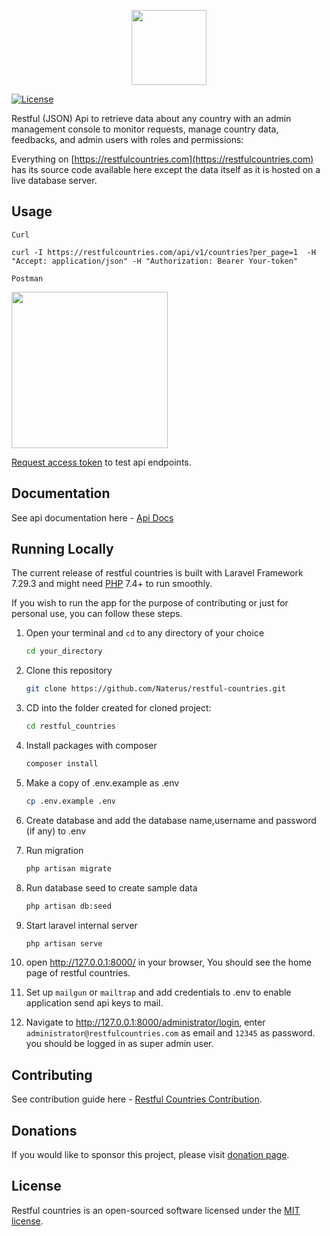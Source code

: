 <p align="center"><a href="https://restfulcountries.com" target="_blank"><img src="https://restfulcountries.com/assets/images/logo/restful-logo-VERTICAL-SVG.svg" width="120"></a></p>

<p align="center">

<a href="https://github.com/Naterus/restful-countries/blob/main/LICENSE"><img src="https://restfulcountries.com/assets/images/license-mit.svg" alt="License"></a>
</p>


Restful (JSON) Api to retrieve data about any country with an admin management console to monitor requests, manage country data, feedbacks, and admin users with roles and permissions:

Everything on [https://restfulcountries.com](https://restfulcountries.com) has its source code available here except the data itself as it is hosted on a live database server.

## Usage
`Curl`

```angular2html
curl -I https://restfulcountries.com/api/v1/countries?per_page=1  -H "Accept: application/json" -H "Authorization: Bearer Your-token"

```
`Postman`
<p><img src="https://restfulcountries.com/assets/images/postman-demo.png" width="250"></p>

[Request access token](https://restfulcountries.com/request-token) to test api endpoints.
## Documentation
See api documentation here -  [Api Docs](https://restfulcountries.com/api-documentation)

## Running Locally
The current release of restful countries is built with Laravel Framework 7.29.3 and might need [PHP](https://php.net) 7.4+ to run smoothly.

If you wish to run the app for the purpose of contributing or just for personal use, you can follow these steps.

1. Open your terminal and `cd` to any directory of your choice
    ```bash
    cd your_directory
   ```
2. Clone this repository
    ```bash
    git clone https://github.com/Naterus/restful-countries.git
    ```
3. CD into the folder created for cloned project:
    ```bash
    cd restful_countries
   ```
   
4. Install packages with composer
    ```bash
    composer install
   ```
5. Make a copy of .env.example as .env
    ```bash
    cp .env.example .env
   ```
6. Create database and add the database name,username and password (if any) to .env

7. Run migration
   ```bash
   php artisan migrate
   ```
8. Run database seed to create sample data
   ```bash
   php artisan db:seed
   ```
9. Start laravel internal server
    ```bash
    php artisan serve
   ```

10. open http://127.0.0.1:8000/ in your browser, You should see the home page of restful countries.

11. Set up `mailgun` or `mailtrap` and add credentials to .env to enable application send api keys to mail.

12. Navigate to http://127.0.0.1:8000/administrator/login, enter `administrator@restfulcountries.com` as email and `12345` as password. you should be logged in as super admin user.


## Contributing

See contribution  guide here - [Restful Countries Contribution](https://laravel.com/docs/contributions).

## Donations

If you would like to sponsor this project, please visit [donation page](https://restfulcountries.com/donation).


## License

Restful countries is an open-sourced software licensed under the [MIT license](https://opensource.org/licenses/MIT).
